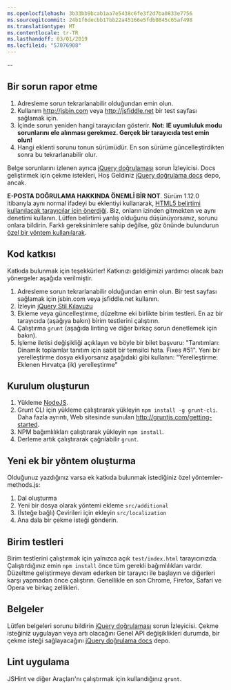 ```yaml
---
ms.openlocfilehash: 3b33bb9bcab1aa7e5438c6fe3f2d7ba0833e7756
ms.sourcegitcommit: 24b1f6decbb17bb22a45166e5fdb0845c65af498
ms.translationtype: MT
ms.contentlocale: tr-TR
ms.lasthandoff: 03/01/2019
ms.locfileid: "57076908"
---
```

--

## <a name="reporting-an-issue"></a>Bir sorun rapor etme

1. Adresleme sorun tekrarlanabilir olduğundan emin olun.
2. Kullanım http://jsbin.com veya http://jsfiddle.net bir test sayfası sağlamak için.
3. İçinde sorun yeniden hangi tarayıcıları gösterir. **Not: IE uyumluluk modu sorunlarını ele alınması gerekmez. Gerçek bir tarayıcıda test emin olun!**
4. Hangi eklenti sorunu tonun sürümüdür. En son sürüme güncelleştirdikten sonra bu tekrarlanabilir olur.

Belge sorunlarını izlenen ayrıca [jQuery doğrulaması](https://github.com/jzaefferer/jquery-validation/issues) sorun İzleyicisi.
Docs geliştirmek için çekme istekleri, Hoş Geldiniz [jQuery doğrulama docs](https://github.com/jzaefferer/validation-content) depo, ancak.

**E-POSTA DOĞRULAMA HAKKINDA ÖNEMLİ BİR NOT**. Sürüm 1.12.0 itibarıyla aynı normal ifadeyi bu eklentiyi kullanarak, [HTML5 belirtimi kullanılacak tarayıcılar için önerdiği](https://html.spec.whatwg.org/multipage/forms.html#valid-e-mail-address). Biz, onların izinden gitmekten ve aynı denetimi kullanın. Lütfen belirtimi yanlış olduğunu düşünüyorsanız, sorunu onlara bildirin. Farklı gereksinimlere sahip değilse, göz önünde bulundurun [özel bir yöntem kullanılarak](http://jqueryvalidation.org/jQuery.validator.addMethod/).

## <a name="contributing-code"></a>Kod katkısı

Katkıda bulunmak için teşekkürler! Katkınızı geldiğimizi yardımcı olacak bazı yönergeler aşağıda verilmiştir.

1. Adresleme sorun tekrarlanabilir olduğundan emin olun. Bir test sayfası sağlamak için jsbin.com veya jsfiddle.net kullanın.
2. İzleyin [jQuery Stil Kılavuzu](http://contribute.jquery.com/style-guides/js)
3. Ekleme veya güncelleştirme, düzeltme eki birlikte birim testleri. En az bir tarayıcıda (aşağıya bakın) birim testlerini çalıştırın.
4. Çalıştırma `grunt` (aşağıda linting ve diğer birkaç sorun denetlemek için bakın).
5. İşleme iletisi değişikliği açıklayın ve böyle bir bilet başvuru: "Tanıtımları: Dinamik toplamlar tanıtım için sabit bir temsilci hata. Fixes #51". Yeni bir yerelleştirme dosya ekliyorsanız aşağıdaki gibi kullanın: "Yerelleştirme: Eklenen Hırvatça (ik) yerelleştirme"

## <a name="build-setup"></a>Kurulum oluşturun

1. Yükleme [NodeJS](http://nodejs.org).
2. Grunt CLI için yükleme çalıştırarak yükleyin `npm install -g grunt-cli`. Daha fazla ayrıntı, Web sitesinde sunulan http://gruntjs.com/getting-started.
3. NPM bağımlılıkları çalıştırarak yükleyin `npm install`.
4. Derleme artık çalıştırarak çağrılabilir `grunt`.

## <a name="creating-a-new-additional-method"></a>Yeni ek bir yöntem oluşturma

Olduğunuz yazdığınız varsa ek katkıda bulunmak istediğiniz özel yöntemler-methods.js:

1. Dal oluşturma
2. Yeni bir dosya olarak yöntemi ekleme `src/additional`
3. (İsteğe bağlı) Çevirileri için ekleyin `src/localization`
4. Ana dala bir çekme isteği gönderin.

## <a name="unit-tests"></a>Birim testleri

Birim testlerini çalıştırmak için yalnızca açık `test/index.html` tarayıcınızda. Çalıştırdığınız emin `npm install` önce tüm gerekli bağımlılıkları vardır.
Düzeltme geliştirmeye devam ederken bir tarayıcı ile başlayın ve diğerleri karşı yapmadan önce çalıştırın. Genellikle en son Chrome, Firefox, Safari ve Opera ve birkaç zellikleri.

## <a name="documentation"></a>Belgeler

Lütfen belgeleri sorunu bildirin [jQuery doğrulaması](https://github.com/jzaefferer/jquery-validation/issues) sorun İzleyicisi.
Çekme isteğiniz uygulayan veya artı olacağını Genel API değişiklikleri durumda, bir çekme isteği sağlayacağını [jQuery doğrulama docs](https://github.com/jzaefferer/validation-content) depo.

## <a name="linting"></a>Lint uygulama

JSHint ve diğer Araçları'nı çalıştırmak için kullandığınız `grunt`.

